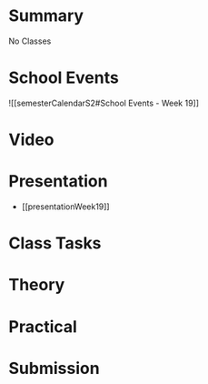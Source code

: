 
# Summary
No Classes

# School Events
![[semesterCalendarS2#School Events - Week 19]] 

# Video

# Presentation
- [[presentationWeek19]]
# Class Tasks


# Theory


# Practical


# Submission
